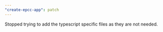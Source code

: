 ```yaml
---
"create-epcc-app": patch
---
```


Stopped trying to add the typescript specific files as they are not needed.
